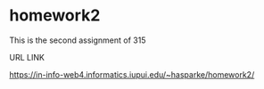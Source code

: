 # homework2
This is the second assignment of 315

URL LINK 

https://in-info-web4.informatics.iupui.edu/~hasparke/homework2/
